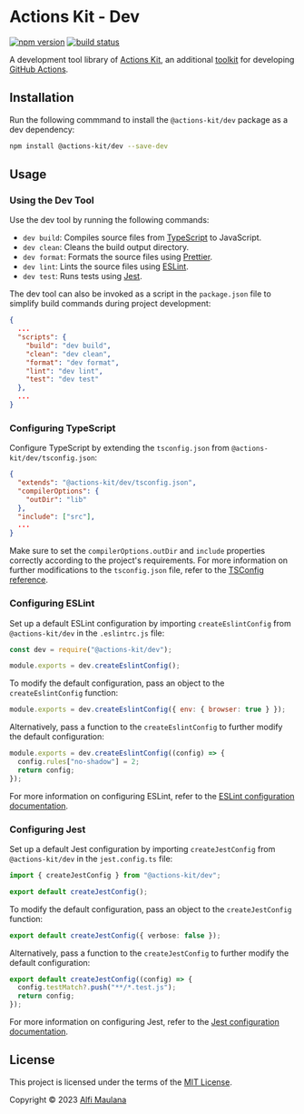 # Actions Kit - Dev

[![npm version](https://img.shields.io/npm/v/@actions-kit/dev)](https://www.npmjs.com/package/@actions-kit/dev)
[![build status](https://img.shields.io/github/actions/workflow/status/threeal/actions-kit/build.yml?branch=dev@latest)](https://github.com/threeal/actions-kit/actions/workflows/build.yml?query=branch%3Adev%40latest)

A development tool library of [Actions Kit](https://github.com/threeal/actions-kit), an additional [toolkit](https://github.com/actions/toolkit) for developing [GitHub Actions](https://github.com/features/actions).

## Installation

Run the following commmand to install the `@actions-kit/dev` package as a dev dependency:

```sh
npm install @actions-kit/dev --save-dev
```

## Usage

### Using the Dev Tool

Use the dev tool by running the following commands:

- `dev build`: Compiles source files from [TypeScript](https://www.typescriptlang.org/) to JavaScript.
- `dev clean`: Cleans the build output directory.
- `dev format`: Formats the source files using [Prettier](https://prettier.io/).
- `dev lint`: Lints the source files using [ESLint](https://eslint.org/).
- `dev test`: Runs tests using [Jest](https://jestjs.io/).

The dev tool can also be invoked as a script in the `package.json` file to simplify build commands during project development:

```json
{
  ...
  "scripts": {
    "build": "dev build",
    "clean": "dev clean",
    "format": "dev format",
    "lint": "dev lint",
    "test": "dev test"
  },
  ...
}
```

### Configuring TypeScript

Configure TypeScript by extending the `tsconfig.json` from `@actions-kit/dev/tsconfig.json`:

```json
{
  "extends": "@actions-kit/dev/tsconfig.json",
  "compilerOptions": {
    "outDir": "lib"
  },
  "include": ["src"],
  ...
}
```

Make sure to set the `compilerOptions.outDir` and `include` properties correctly according to the project's requirements.
For more information on further modifications to the `tsconfig.json` file, refer to the [TSConfig reference](https://www.typescriptlang.org/tsconfig).

### Configuring ESLint

Set up a default ESLint configuration by importing `createEslintConfig` from `@actions-kit/dev` in the `.eslintrc.js` file:

```js
const dev = require("@actions-kit/dev");

module.exports = dev.createEslintConfig();
```

To modify the default configuration, pass an object to the `createEslintConfig` function:

```js
module.exports = dev.createEslintConfig({ env: { browser: true } });
```

Alternatively, pass a function to the `createEslintConfig` to further modify the default configuration:

```js
module.exports = dev.createEslintConfig((config) => {
  config.rules["no-shadow"] = 2;
  return config;
});
```

For more information on configuring ESLint, refer to the [ESLint configuration documentation](https://eslint.org/docs/latest/use/configure/).

### Configuring Jest

Set up a default Jest configuration by importing `createJestConfig` from `@actions-kit/dev` in the `jest.config.ts` file:

```ts
import { createJestConfig } from "@actions-kit/dev";

export default createJestConfig();
```

To modify the default configuration, pass an object to the `createJestConfig` function:

```ts
export default createJestConfig({ verbose: false });
```

Alternatively, pass a function to the `createJestConfig` to further modify the default configuration:

```ts
export default createJestConfig((config) => {
  config.testMatch?.push("**/*.test.js");
  return config;
});
```

For more information on configuring Jest, refer to the [Jest configuration documentation](https://jestjs.io/docs/configuration).

## License

This project is licensed under the terms of the [MIT License](./LICENSE).

Copyright © 2023 [Alfi Maulana](https://github.com/threeal)
